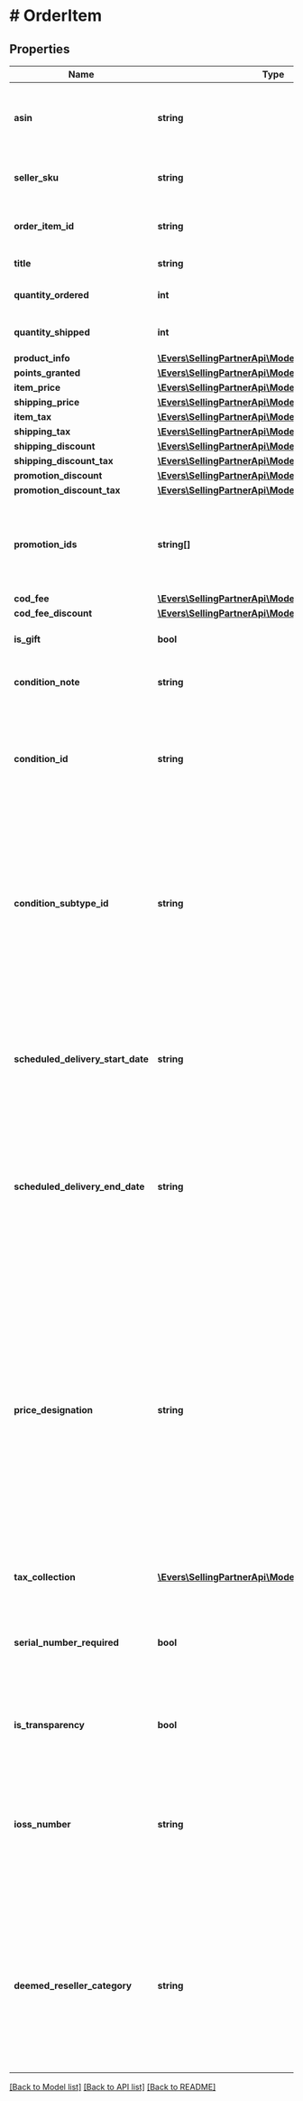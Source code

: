 # # OrderItem

## Properties

Name | Type | Description | Notes
------------ | ------------- | ------------- | -------------
**asin** | **string** | The Amazon Standard Identification Number (ASIN) of the item. |
**seller_sku** | **string** | The seller stock keeping unit (SKU) of the item. | [optional]
**order_item_id** | **string** | An Amazon-defined order item identifier. |
**title** | **string** | The name of the item. | [optional]
**quantity_ordered** | **int** | The number of items in the order. |
**quantity_shipped** | **int** | The number of items shipped. | [optional]
**product_info** | [**\Evers\SellingPartnerApi\Model\ProductInfoDetail**](ProductInfoDetail.md) |  | [optional]
**points_granted** | [**\Evers\SellingPartnerApi\Model\PointsGrantedDetail**](PointsGrantedDetail.md) |  | [optional]
**item_price** | [**\Evers\SellingPartnerApi\Model\Money**](Money.md) |  | [optional]
**shipping_price** | [**\Evers\SellingPartnerApi\Model\Money**](Money.md) |  | [optional]
**item_tax** | [**\Evers\SellingPartnerApi\Model\Money**](Money.md) |  | [optional]
**shipping_tax** | [**\Evers\SellingPartnerApi\Model\Money**](Money.md) |  | [optional]
**shipping_discount** | [**\Evers\SellingPartnerApi\Model\Money**](Money.md) |  | [optional]
**shipping_discount_tax** | [**\Evers\SellingPartnerApi\Model\Money**](Money.md) |  | [optional]
**promotion_discount** | [**\Evers\SellingPartnerApi\Model\Money**](Money.md) |  | [optional]
**promotion_discount_tax** | [**\Evers\SellingPartnerApi\Model\Money**](Money.md) |  | [optional]
**promotion_ids** | **string[]** | A list of promotion identifiers provided by the seller when the promotions were created. | [optional]
**cod_fee** | [**\Evers\SellingPartnerApi\Model\Money**](Money.md) |  | [optional]
**cod_fee_discount** | [**\Evers\SellingPartnerApi\Model\Money**](Money.md) |  | [optional]
**is_gift** | **bool** | When true, the item is a gift. | [optional]
**condition_note** | **string** | The condition of the item as described by the seller. | [optional]
**condition_id** | **string** | The condition of the item.  Possible values: New, Used, Collectible, Refurbished, Preorder, Club. | [optional]
**condition_subtype_id** | **string** | The subcondition of the item.  Possible values: New, Mint, Very Good, Good, Acceptable, Poor, Club, OEM, Warranty, Refurbished Warranty, Refurbished, Open Box, Any, Other. | [optional]
**scheduled_delivery_start_date** | **string** | The start date of the scheduled delivery window in the time zone of the order destination. In ISO 8601 date time format. | [optional]
**scheduled_delivery_end_date** | **string** | The end date of the scheduled delivery window in the time zone of the order destination. In ISO 8601 date time format. | [optional]
**price_designation** | **string** | Indicates that the selling price is a special price that is available only for Amazon Business orders. For more information about the Amazon Business Seller Program, see the [Amazon Business website](https://www.amazon.com/b2b/info/amazon-business).   Possible values: BusinessPrice - A special price that is available only for Amazon Business orders. | [optional]
**tax_collection** | [**\Evers\SellingPartnerApi\Model\TaxCollection**](TaxCollection.md) |  | [optional]
**serial_number_required** | **bool** | When true, the product type for this item has a serial number.  Returned only for Amazon Easy Ship orders. | [optional]
**is_transparency** | **bool** | When true, transparency codes are required. | [optional]
**ioss_number** | **string** | The IOSS number of the seller. Sellers selling in the EU will be assigned a unique IOSS number that must be listed on all packages sent to the EU. | [optional]
**deemed_reseller_category** | **string** | The category of deemed reseller. This applies to selling partners that are not based in the EU and is used to help them meet the VAT Deemed Reseller tax laws in the EU and UK. | [optional]

[[Back to Model list]](../../README.md#models) [[Back to API list]](../../README.md#endpoints) [[Back to README]](../../README.md)
